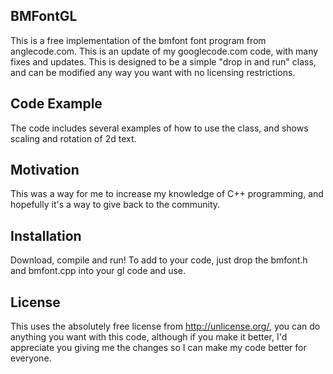 ## BMFontGL

This is a free implementation of the bmfont font program from anglecode.com. This is an update of my googlecode.com code, with many fixes and updates. This is designed to be a simple "drop in and run" class, and can be modified any way you want with no licensing restrictions.


## Code Example

The code includes several examples of how to use the class, and shows scaling and rotation of 2d text.


## Motivation

This was a way for me to increase my knowledge of C++ programming, and hopefully it's a way to give back to the community.


## Installation

Download, compile and run! To add to your code, just drop the bmfont.h and bmfont.cpp into your gl code and use.


## License

This uses the absolutely free license from http://unlicense.org/, you can do anything you want with this code, although if you make it better, I'd appreciate you giving me the changes so I can make my code better for everyone.